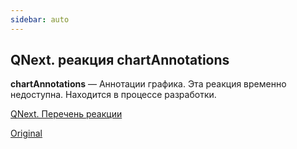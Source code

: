 ```yaml
---
sidebar: auto
---
```


## QNext. реакция chartAnnotations

**chartAnnotations** — Аннотации графика. Эта реакция временно недоступна. Находится в процессе разработки.



[QNext. Перечень реакции](/docs-test/ph/reactions)

[Original](https://telegra.ph/QNext-admin-reaction-chartAnnotations-05-09)